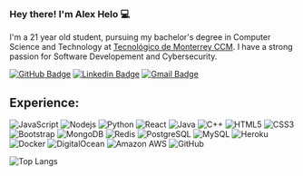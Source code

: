 ### Hey there! I'm Alex Helo 💻

I'm a 21 year old student, pursuing my bachelor's degree in Computer Science and Technology at [Tecnológico de Monterrey CCM](https://tec.mx/en). I have a strong passion for Software Developement and Cybersecurity. 


[![GitHub Badge](https://img.shields.io/badge/-AlexHelo-black?style=flat-square&logo=GitHub&logoColor=white&link=https://github.com/AlexHelo/)](https://github.com/AlexHelo)
[![Linkedin Badge](https://img.shields.io/badge/-AlexHelo-blue?style=flat-square&logo=Linkedin&logoColor=white&link=https://www.linkedin.com/in/AlexHelo/)](https://www.linkedin.com/in/AlexHelo/)
[![Gmail Badge](https://img.shields.io/badge/-itsAlexHelo@gmail.com-c14438?style=flat-square&logo=Gmail&logoColor=white&link=mailto:itsAlexHelo@gmail.com)](mailto:itsAlexHelo@gmail.com)

## Experience:

![JavaScript](https://img.shields.io/badge/-JavaScript-black?style=flat-square&logo=javascript)
![Nodejs](https://img.shields.io/badge/-Nodejs-black?style=flat-square&logo=Node.js)
![Python](https://img.shields.io/badge/-Python-black?style=flat-square&logo=Python)
![React](https://img.shields.io/badge/-React-black?style=flat-square&logo=react)
![Java](https://img.shields.io/badge/-java-E34A86?style=flat-square&logo=java)
![C++](https://img.shields.io/badge/-C++-00599C?style=flat-square&logo=c)
![HTML5](https://img.shields.io/badge/-HTML5-E34F26?style=flat-square&logo=html5&logoColor=white)
![CSS3](https://img.shields.io/badge/-CSS3-1572B6?style=flat-square&logo=css3)
![Bootstrap](https://img.shields.io/badge/-Bootstrap-563D7C?style=flat-square&logo=bootstrap)
![MongoDB](https://img.shields.io/badge/-MongoDB-black?style=flat-square&logo=mongodb)
![Redis](https://img.shields.io/badge/-Redis-black?style=flat-square&logo=Redis)
![PostgreSQL](https://img.shields.io/badge/-PostgreSQL-336791?style=flat-square&logo=postgresql)
![MySQL](https://img.shields.io/badge/-MySQL-black?style=flat-square&logo=mysql)
![Heroku](https://img.shields.io/badge/-Heroku-430098?style=flat-square&logo=heroku)
![Docker](https://img.shields.io/badge/-Docker-black?style=flat-square&logo=docker)
![DigitalOcean](https://img.shields.io/badge/-Digital%20Ocean-darkblue?style=flat-square&logo=digitalocean)
![Amazon AWS](https://img.shields.io/badge/Amazon%20AWS-232F3E?style=flat-square&logo=amazon-aws)
![GitHub](https://img.shields.io/badge/-GitHub-181717?style=flat-square&logo=github)

<!--
**AlexHelo/AlexHelo** is a ✨ _special_ ✨ repository because its `README.md` (this file) appears on your GitHub profile.

Here are some ideas to get you started:

- 🔭 I’m currently working on ...
- 🌱 I’m currently learning ...
- 👯 I’m looking to collaborate on ...
- 🤔 I’m looking for help with ...
- 💬 Ask me about ...
- 📫 How to reach me: ...
- 😄 Pronouns: ...
- ⚡ Fun fact: ...
-->

![Top Langs](https://github-readme-stats.vercel.app/api/top-langs/?username=AlexHelo&hide=html,shaderlab,css,hlsl,cmake&layout=compact&langs_count=6&exclude_repo=inedWebApp,hypercasual-game)


